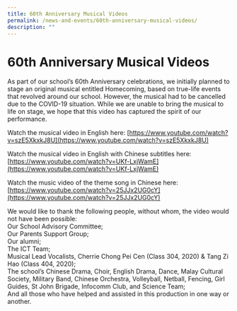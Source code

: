 ```yaml
---
title: 60th Anniversary Musical Videos
permalink: /news-and-events/60th-anniversary-musical-videos/
description: ""
---
```

# 60th Anniversary Musical Videos

As part of our school’s 60th Anniversary celebrations, we initially planned to stage an original musical entitled Homecoming, based on true-life events that revolved around our school. However, the musical had to be cancelled due to the COVID-19 situation. While we are unable to bring the musical to life on stage, we hope that this video has captured the spirit of our performance.


Watch the musical video in English here: [https://www.youtube.com/watch?v=szE5XkxkJ8U](https://www.youtube.com/watch?v=szE5XkxkJ8U)

Watch the musical video in English with Chinese subtitles here: [https://www.youtube.com/watch?v=UKf-LxjWamE](https://www.youtube.com/watch?v=UKf-LxjWamE)

Watch the music video of the theme song in Chinese here: [https://www.youtube.com/watch?v=25JJx2UG0cY](https://www.youtube.com/watch?v=25JJx2UG0cY)

We would like to thank the following people, without whom, the video would not have been possible:
<br>Our School Advisory Committee;
<br>Our Parents Support Group;
<br>Our alumni;
<br>The ICT Team;
<br>Musical Lead Vocalists, Cherrie Chong Pei Cen (Class 304, 2020) & Tang Zi Hao (Class 404, 2020);
<br>The school’s Chinese Drama, Choir, English Drama, Dance, Malay Cultural Society, Military Band, Chinese Orchestra, Volleyball, Netball, Fencing, Girl Guides, St John Brigade, Infocomm Club, and Science Team;
<br>And all those who have helped and assisted in this production in one way or another.